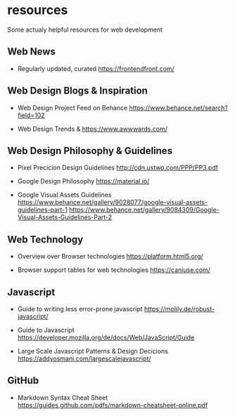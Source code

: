 # resources
Some actualy helpful resources for web development

## Web News

  * Regularly updated, curated
  https://frontendfront.com/


## Web Design Blogs & Inspiration

  * Web Design Project Feed on Behance
  https://www.behance.net/search?field=102

  * Web Design Trends & 
  https://www.awwwards.com/


## Web Design Philosophy & Guidelines
 
  * Pixel Precicion Design Guidelines
  http://cdn.ustwo.com/PPP/PP3.pdf
 
  * Google Design Philosophy
  https://material.io/
  
  * Google Visual Assets Guidelines
  https://www.behance.net/gallery/9028077/google-visual-assets-guidelines-part-1
  https://www.behance.net/gallery/9084309/Google-Visual-Assets-Guidelines-Part-2


## Web Technology

  * Overview over Browser technologies
  https://platform.html5.org/

  * Browser support tables for web technologies
  https://caniuse.com/


## Javascript

  * Guide to writing less error-prone javascript
  https://molily.de/robust-javascript/

  * Guide to Javascript
  https://developer.mozilla.org/de/docs/Web/JavaScript/Guide

  * Large Scale Javascript Patterns & Design Decicions
  https://addyosmani.com/largescalejavascript/

## GitHub

  * Markdown Syntax Cheat Sheet
  https://guides.github.com/pdfs/markdown-cheatsheet-online.pdf
